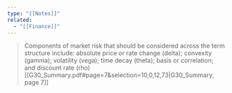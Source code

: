 ```yaml
---
type: "[[Notes]]"
related:
  - "[[Finance]]"
---
```



> Components of market risk that should be considered across the term structure include: absolute price or rate change (delta); convexity (gamma); volatility (vega); time decay (theta); basis or correlation; and discount rate (rho)
[[G30_Summary.pdf#page=7&selection=10,0,12,73|G30_Summary, page 7]]
